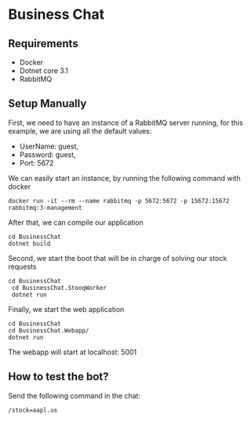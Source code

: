 # Business Chat

## Requirements
* Docker
* Dotnet core 3.1
* RabbitMQ

## Setup Manually
First, we need to have an instance of a RabbitMQ server running, for this example, we are using all the default values:
 * UserName: guest,
 * Password: guest,
 * Port: 5672
 
We can easily start an instance, by running the following command with docker
```
docker run -it --rm --name rabbitmq -p 5672:5672 -p 15672:15672 rabbitmq:3-management
```

After that, we can compile our application
```
cd BusinessChat
dotnet build

```

Second, we start the boot that will be in charge of solving our stock requests
```
cd BusinessChat
 cd BusinessChat.StooqWorker
 dotnet run
```


Finally, we start the web application
```
cd BusinessChat
cd BusinessChat.Webapp/
dotnet run
```
 
The webapp will start at localhost: 5001

## How to test the bot?
Send the following command in the chat:
```
/stock=aapl.us
```
